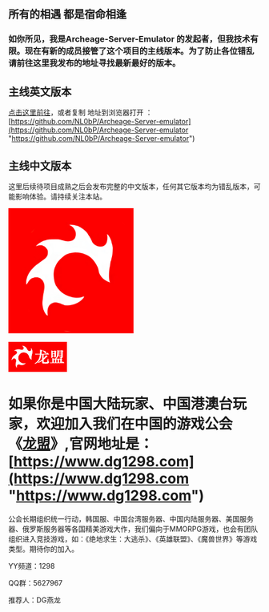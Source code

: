 ## 所有的相遇 都是宿命相逢

### 如你所见，我是Archeage-Server-Emulator 的发起者，但我技术有限。现在有新的成员接管了这个项目的主线版本。为了防止各位错乱请前往这里我发布的地址寻找最新最好的版本。

## 主线英文版本

[点击这里前往](https://github.com/NL0bP/Archeage-Server-emulator)，或者复制 地址到浏览器打开 ：[https://github.com/NL0bP/Archeage-Server-emulator](https://github.com/NL0bP/Archeage-Server-emulator "https://github.com/NL0bP/Archeage-Server-emulator")

## 主线中文版本

  这里后续待项目成熟之后会发布完整的中文版本，任何其它版本均为错乱版本，可能影响体验。请持续关注本站。

<img src="dg1298/img/logo2.png"  height="250" width="250"/>

![DG1298LOGO](dg1298/img/logo3.png)
# 如果你是中国大陆玩家、中国港澳台玩家，欢迎加入我们在中国的游戏公会《[龙盟](https://www.dg1298.com)》,官网地址是：[https://www.dg1298.com](https://www.dg1298.com "https://www.dg1298.com")

公会长期组织统一行动，韩国服、中国台湾服务器、中国内陆服务器、美国服务器、俄罗斯服务器等各国精美游戏大作，我们偏向于MMORPG游戏，也会有团队组织进入竞技游戏，如：《绝地求生：大逃杀》、《英雄联盟》、《魔兽世界》等游戏类型。期待你的加入。

YY频道：1298

QQ群：5627967

推荐人：DG燕龙 
